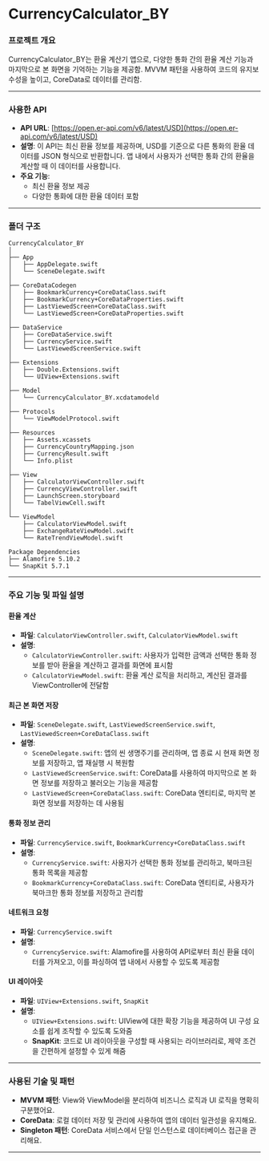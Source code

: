 # CurrencyCalculator_BY

### 프로젝트 개요

CurrencyCalculator_BY는 환율 계산기 앱으로, 다양한 통화 간의 환율 계산 기능과 마지막으로 본 화면을 기억하는 기능을 제공함. MVVM 패턴을 사용하여 코드의 유지보수성을 높이고, CoreData로 데이터를 관리함.

---

### 사용한 API

- **API URL**: [https://open.er-api.com/v6/latest/USD](https://open.er-api.com/v6/latest/USD)
- **설명**: 이 API는 최신 환율 정보를 제공하며, USD를 기준으로 다른 통화의 환율 데이터를 JSON 형식으로 반환합니다. 앱 내에서 사용자가 선택한 통화 간의 환율을 계산할 때 이 데이터를 사용합니다.
- **주요 기능**:
  - 최신 환율 정보 제공
  - 다양한 통화에 대한 환율 데이터 포함

---

### 폴더 구조

```
CurrencyCalculator_BY
│
├── App
│   ├── AppDelegate.swift
│   └── SceneDelegate.swift
│
├── CoreDataCodegen
│   ├── BookmarkCurrency+CoreDataClass.swift
│   ├── BookmarkCurrency+CoreDataProperties.swift
│   ├── LastViewedScreen+CoreDataClass.swift
│   └── LastViewedScreen+CoreDataProperties.swift
│
├── DataService
│   ├── CoreDataService.swift
│   ├── CurrencyService.swift
│   └── LastViewedScreenService.swift
│
├── Extensions
│   ├── Double.Extensions.swift
│   └── UIView+Extensions.swift
│
├── Model
│   └── CurrencyCalculator_BY.xcdatamodeld
│
├── Protocols
│   └── ViewModelProtocol.swift
│
├── Resources
│   ├── Assets.xcassets
│   ├── CurrencyCountryMapping.json
│   ├── CurrencyResult.swift
│   └── Info.plist
│
├── View
│   ├── CalculatorViewController.swift
│   ├── CurrencyViewController.swift
│   ├── LaunchScreen.storyboard
│   └── TabelViewCell.swift
│
└── ViewModel
    ├── CalculatorViewModel.swift
    ├── ExchangeRateViewModel.swift
    └── RateTrendViewModel.swift

Package Dependencies
├── Alamofire 5.10.2
└── SnapKit 5.7.1
```

---

### 주요 기능 및 파일 설명

#### 환율 계산
- **파일**: `CalculatorViewController.swift`, `CalculatorViewModel.swift`
- **설명**: 
  - `CalculatorViewController.swift`: 사용자가 입력한 금액과 선택한 통화 정보를 받아 환율을 계산하고 결과를 화면에 표시함
  - `CalculatorViewModel.swift`: 환율 계산 로직을 처리하고, 계산된 결과를 ViewController에 전달함

#### 최근 본 화면 저장
- **파일**: `SceneDelegate.swift`, `LastViewedScreenService.swift`, `LastViewedScreen+CoreDataClass.swift`
- **설명**: 
  - `SceneDelegate.swift`: 앱의 씬 생명주기를 관리하며, 앱 종료 시 현재 화면 정보를 저장하고, 앱 재실행 시 복원함
  - `LastViewedScreenService.swift`: CoreData를 사용하여 마지막으로 본 화면 정보를 저장하고 불러오는 기능을 제공함
  - `LastViewedScreen+CoreDataClass.swift`: CoreData 엔티티로, 마지막 본 화면 정보를 저장하는 데 사용됨

#### 통화 정보 관리
- **파일**: `CurrencyService.swift`, `BookmarkCurrency+CoreDataClass.swift`
- **설명**:
  - `CurrencyService.swift`: 사용자가 선택한 통화 정보를 관리하고, 북마크된 통화 목록을 제공함
  - `BookmarkCurrency+CoreDataClass.swift`: CoreData 엔티티로, 사용자가 북마크한 통화 정보를 저장하고 관리함

#### 네트워크 요청
- **파일**: `CurrencyService.swift`
- **설명**:
  - `CurrencyService.swift`: Alamofire를 사용하여 API로부터 최신 환율 데이터를 가져오고, 이를 파싱하여 앱 내에서 사용할 수 있도록 제공함

#### UI 레이아웃
- **파일**: `UIView+Extensions.swift`, `SnapKit`
- **설명**:
  - `UIView+Extensions.swift`: UIView에 대한 확장 기능을 제공하여 UI 구성 요소를 쉽게 조작할 수 있도록 도와줌
  - **SnapKit**: 코드로 UI 레이아웃을 구성할 때 사용되는 라이브러리로, 제약 조건을 간편하게 설정할 수 있게 해줌

---

### 사용된 기술 및 패턴

- **MVVM 패턴**: View와 ViewModel을 분리하여 비즈니스 로직과 UI 로직을 명확히 구분했어요.
- **CoreData**: 로컬 데이터 저장 및 관리에 사용하여 앱의 데이터 일관성을 유지해요.
- **Singleton 패턴**: CoreData 서비스에서 단일 인스턴스로 데이터베이스 접근을 관리해요.

---
